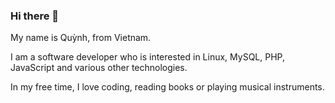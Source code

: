 ### Hi there 👋

My name is Quỳnh, from Vietnam.

I am a software developer who is interested in Linux, MySQL, PHP, JavaScript and various other technologies.

In my free time, I love coding, reading books or playing musical instruments.

